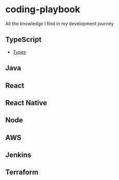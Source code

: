 # coding-playbook

All the knowledge I find in my development journey

## TypeScript

- [Types](doc/typescript/ts-types.md)

## Java

## React

## React Native

## Node

## AWS

## Jenkins

## Terraform
